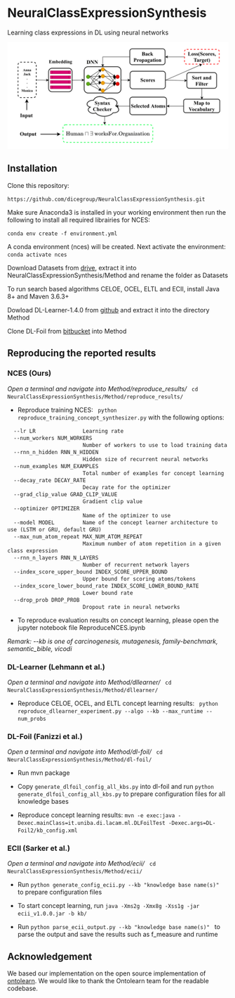 # NeuralClassExpressionSynthesis
Learning class expressions in DL using neural networks


![ncel-dlo](ncel-dlo.png)

## Installation

Clone this repository:
```
https://github.com/dicegroup/NeuralClassExpressionSynthesis.git
``` 

Make sure Anaconda3 is installed in your working environment then run the following to install all required librairies for NCES:
```
conda env create -f environment.yml
```
A conda environment (nces) will be created. Next activate the environment:
``` conda activate nces```

Download Datasets from [drive](https://drive.google.com/file/d/16tmjo1OZ5MqY_JwXUg5Fj1WxfWtOXACe/view?usp=sharing), extract it into NeuralClassExpressionSynthesis/Method and rename the folder as Datasets

To run search based algorithms CELOE, OCEL, ELTL and ECII, install Java 8+ and Maven 3.6.3+

Dowload DL-Learner-1.4.0 from [github](https://github.com/SmartDataAnalytics/DL-Learner/releases) and extract it into the directory Method

Clone DL-Foil from [bitbucket](https://bitbucket.org/grizzo001/dl-foil.git) into Method

## Reproducing the reported results

### NCES (Ours)


*Open a terminal and navigate into Method/reproduce_results/* ``` cd NeuralClassExpressionSynthesis/Method/reproduce_results/```
- Reproduce training NCES: ``` python reproduce_training_concept_synthesizer.py``` with the following options:

``` --kb KB               Knowledge base name, default carcinogenesis
  --lr LR               Learning rate
  --num_workers NUM_WORKERS
                        Number of workers to use to load training data
  --rnn_n_hidden RNN_N_HIDDEN
                        Hidden size of recurrent neural networks
  --num_examples NUM_EXAMPLES
                        Total number of examples for concept learning
  --decay_rate DECAY_RATE
                        Decay rate for the optimizer
  --grad_clip_value GRAD_CLIP_VALUE
                        Gradient clip value
  --optimizer OPTIMIZER
                        Name of the optimizer to use
  --model MODEL         Name of the concept learner architecture to use (LSTM or GRU, default GRU)
  --max_num_atom_repeat MAX_NUM_ATOM_REPEAT
                        Maximum number of atom repetition in a given class expression
  --rnn_n_layers RNN_N_LAYERS
                        Number of recurrent network layers
  --index_score_upper_bound INDEX_SCORE_UPPER_BOUND
                        Upper bound for scoring atoms/tokens
  --index_score_lower_bound_rate INDEX_SCORE_LOWER_BOUND_RATE
                        Lower bound rate
  --drop_prob DROP_PROB
                        Dropout rate in neural networks
  ```

- To reproduce evaluation results on concept learning, please open the jupyter notebook file ReproduceNCES.ipynb

*Remark: --kb is one of carcinogenesis, mutagenesis, family-benchmark, semantic_bible, vicodi*

### DL-Learner (Lehmann et al.)

*Open a terminal and navigate into Method/dllearner/* ``` cd NeuralClassExpressionSynthesis/Method/dllearner/```
- Reproduce CELOE, OCEL, and ELTL concept learning results: ``` python reproduce_dllearner_experiment.py --algo --kb --max_runtime --num_probs```

### DL-Foil (Fanizzi et al.)

*Open a terminal and navigate into Method/dl-foil/* ``` cd NeuralClassExpressionSynthesis/Method/dl-foil/```

- Run mvn package

- Copy `generate_dlfoil_config_all_kbs.py` into dl-foil and run `python generate_dlfoil_config_all_kbs.py` to prepare configuration files for all knowledge bases

- Reproduce concept learning results: ` mvn -e exec:java -Dexec.mainClass=it.uniba.di.lacam.ml.DLFoilTest -Dexec.args=DL-Foil2/kb_config.xml `

### ECII (Sarker et al.)

*Open a terminal and navigate into Method/ecii/* ``` cd NeuralClassExpressionSynthesis/Method/ecii/```

- Run `python generate_config_ecii.py --kb "knowledge base name(s)" ` to prepare configuration files

- To start concept learning, run `java -Xms2g -Xmx8g -Xss1g -jar ecii_v1.0.0.jar -b kb/`

- Run `python parse_ecii_output.py --kb "knowledge base name(s)" ` to parse the output and save the results such as f_measure and runtime

## Acknowledgement 
We based our implementation on the open source implementation of [ontolearn](https://docs--ontolearn-docs-dice-group.netlify.app/). We would like to thank the Ontolearn team for the readable codebase.

